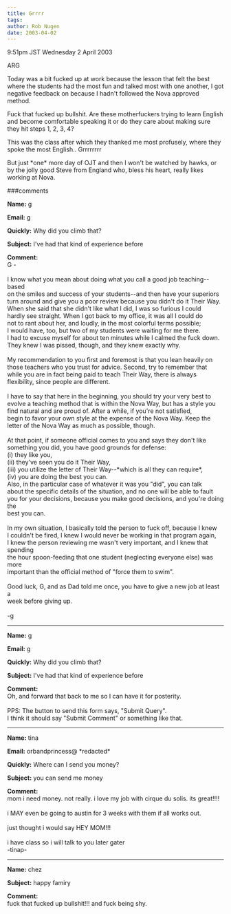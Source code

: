 ```yaml
---
title: Grrrr
tags: 
author: Rob Nugen
date: 2003-04-02
---
```


<p class=date>9:51pm JST Wednesday 2 April 2003</p>

<p>ARG</p>

<p>Today was a bit fucked up at work because the lesson that felt the
best where the students had the most fun and talked most with one
another, I got negative feedback on because I hadn't followed the Nova
approved method.  </p>

<p>Fuck that fucked up bullshit.  Are these motherfuckers trying to
learn English and become comfortable speaking it or do they care about
making sure they hit steps 1, 2, 3, 4?  </p>

<p>This was the class after which they thanked me most profusely,
where they spoke the most English..  Grrrrrrrr</p>

<p>But just *one* more day of OJT and then I won't be watched by
hawks, or by the jolly good Steve from England who, bless his heart,
really likes working at Nova.</p>

###comments


<p><b>Name:</b> g

<p><b>Email:</b> g

<p><b>Quickly:</b> Why did you climb that?

<p><b>Subject:</b> I've had that kind of experience before

<p><b>Comment:</b>
<br>G -<br>
<br>
I know what you mean about doing what you call a good job teaching--based<br>
on the smiles and success of your students--and then have your superiors <br>
turn around and give you a poor review because you didn't do it Their Way.<br>
When she said that she didn't like what I did, I was so furious I could <br>
hardly see straight.  When I got back to my office, it was all I could do <br>
not to rant about her, and loudly, in the most colorful terms possible; <br>
I would have, too, but two of my students were waiting for me there.  <br>
I had to excuse myself for about ten minutes while I calmed the fuck down.  <br>
They knew I was pissed, though, and they knew exactly why.  <br>
<br>
My recommendation to you first and foremost is that you lean heavily on <br>
those teachers who you trust for advice.  Second, try to remember that <br>
while you are in fact being paid to teach Their Way, there is always <br>
flexibility, since people are different.  <br>
<br>
I have to say that here in the beginning, you should try your very best to<br>
evolve a teaching method that is within the Nova Way, but has a style you<br>
find natural and are proud of.  After a while, if you're not satisfied, <br>
begin to favor your own style at the expense of the Nova Way.  Keep the <br>
letter of the Nova Way as much as possible, though.  <br>
<br>
At that point, if someone official comes to you and says they don't like <br>
something you did, you have good grounds for defense:<br>
(i) they like you,<br>
(ii) they've seen you do it Their Way,<br>
(iii) you utilize the letter of Their Way--*which is all they can require*,<br>
(iv) you are doing the best you can.<br>
Also, in the particular case of whatever it was you "did", you can talk <br>
about the specific details of the situation, and no one will be able to fault<br>
you for your decisions, because you make good decisions, and you're doing the <br>
best you can.  <br>
<br>
In my own situation, I basically told the person to fuck off, because I knew<br>
I couldn't be fired, I knew I would never be working in that program again,<br>
I knew the person reviewing me wasn't very important, and I knew that spending<br>
the hour spoon-feeding that one student (neglecting everyone else) was more <br>
important than the official method of "force them to swim".  <br>
<br>
Good luck, G, and as Dad told me once, you have to give a new job at least a <br>
week before giving up.  <br>
<br>
-g<br>


<p><hr></p>


<p><b>Name:</b> g

<p><b>Email:</b> g

<p><b>Quickly:</b> Why did you climb that?

<p><b>Subject:</b> I've had that kind of experience before

<p><b>Comment:</b>
<br>Oh, and forward that back to me so I can have it for posterity.<br>
<br>
PPS: The button to send this form says, "Submit Query".<br>
I think it should say "Submit Comment" or something like that.<br>


<p><hr></p>


<p><b>Name:</b> tina

<p><b>Email:</b> orbandprincess@ *redacted*

<p><b>Quickly:</b> Where can I send you money?

<p><b>Subject:</b> you can send me money

<p><b>Comment:</b>
<br>mom i need money.  not really.  i love my job with cirque du solis.  its great!!!!<br>
<br>
 i MAY even be going to austin for 3 weeks with them if all works out.<br>
<br>
just thought i would say HEY MOM!!!<br>
<br>
i have class so i will talk to you later gater<br>
-tinap-

<p><hr></p>


<p><b>Name:</b> chez

<p><b>Subject:</b> happy famiry

<p><b>Comment:</b>
<br>fuck that fucked up bullshit!!! and fuck being shy.

